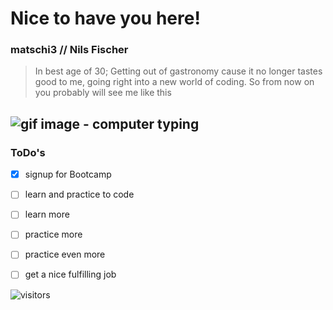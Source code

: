 # Nice to have you here!
### matschi3 // Nils Fischer
> In best age of 30; 
> Getting out of gastronomy cause it no longer tastes good to me, going right into a new world of coding.
> So from now on you probably will see me like this

![gif image - computer typing](https://media.giphy.com/media/ZVik7pBtu9dNS/giphy.gif)
---
### ToDo's ###
- [x] signup for Bootcamp
- [ ] learn and practice to code
- [ ] learn more
- [ ] practice more
- [ ] practice even more
- [ ] get a nice fulfilling job


![visitors](https://visitor-badge.glitch.me/badge?page_id=${matschi3}.${matschi3}&left_color=#4078c0&right_color=#c9510c)

